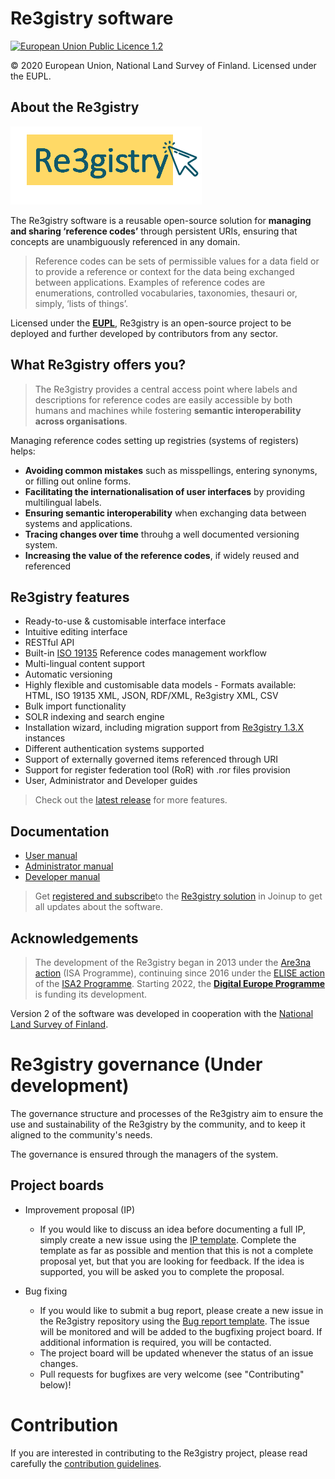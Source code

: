 # Re3gistry software

[![European Union Public Licence 1.2](https://img.shields.io/badge/license-EUPL%201.2-blue.svg)](https://joinup.ec.europa.eu/software/page/eupl)

&copy; 2020 European Union, National Land Survey of Finland. Licensed under the EUPL.

## About the Re3gistry

![Logo](documentation/images/logo.png)

The Re3gistry software is a reusable open-source solution for **managing and sharing ‘reference codes’** through persistent URIs, ensuring that concepts are unambiguously referenced in any domain.

> Reference codes can be sets of permissible values for a data field or to provide a reference or context for the data being exchanged between applications. Examples of reference codes are enumerations, controlled vocabularies, taxonomies, thesauri or, simply, ‘lists of things’.

Licensed under the **[EUPL](http://ec.europa.eu/idabc/eupl.html)**, Re3gistry is an open-source project to be deployed and further developed by contributors from any sector.

## What Re3gistry offers you?

> The Re3gistry provides a central access point where labels and descriptions for reference codes are easily accessible by both humans and machines while fostering **semantic interoperability across organisations**.

Managing reference codes setting up registries (systems of registers) helps:

* **Avoiding common mistakes** such as misspellings, entering synonyms, or filling out online forms.
* **Facilitating the internationalisation of user interfaces** by providing multilingual labels.
* **Ensuring semantic interoperability** when exchanging data between systems and applications.
* **Tracing changes over time** throuhg a well documented versioning system.
* **Increasing the value of the reference codes**, if widely reused and referenced

## Re3gistry features

* Ready-to-use & customisable interface interface​ 
* Intuitive editing interface
* RESTful API
* Built-in [ISO 19135](https://www.iso.org/standard/54721.html) Reference codes management workflow
* Multi-lingual content support
* Automatic versioning
* Highly flexible and customisable data models - Formats available: HTML, ISO 19135 XML, JSON, RDF/XML, Re3gistry XML, CSV 
* Bulk import functionality
* SOLR indexing and search engine
* Installation wizard, including migration support from [Re3gistry 1.3.X](https://joinup.ec.europa.eu/collection/are3na/solution/re3gistry/releases) instances
* Different authentication systems supported 
* Support of externally governed items referenced through URI 
* Support for register federation tool (RoR) with .ror files provision
* User, Administrator and Developer guides

> Check out the [latest release](https://github.com/ec-jrc/re3gistry/releases) for more features.

## Documentation

* [User manual](documentation/user-manual.md)
* [Administrator manual](documentation/administrator-manual.md)
* [Developer manual](documentation/developer-manual.md)

> Get [registered and subscribe](https://joinup.ec.europa.eu/collection/are3na/solution/re3gistry/authenticate-to-join)to the [Re3gistry solution](https://joinup.ec.europa.eu/collection/are3na/solution/re3gistry/about) in Joinup to get all updates about the software.

## Acknowledgements

> The development of the Re3gistry began in 2013 under the [Are3na action](https://joinup.ec.europa.eu/collection/are3na/about) (ISA Programme), continuing since 2016 under the [ELISE action](https://joinup.ec.europa.eu/collection/elise-european-location-interoperability-solutions-e-government/about) of the [ISA2 Programme](https://ec.europa.eu/isa2/isa2_en/). Starting 2022, the **[Digital Europe Programme](https://digital-strategy.ec.europa.eu/en/activities/digital-programme)** is funding its development.

Version 2 of the software was developed in cooperation with the [National Land Survey of Finland](https://www.maanmittauslaitos.fi/en).

# Re3gistry governance (Under development)

The governance structure and processes of the Re3gistry aim to ensure the use and sustainability of the Re3gistry by the community, and to keep it aligned to the community's needs.

The governance is ensured through the managers of the system.

## Project boards

* Improvement proposal (IP)
    * If you would like to discuss an idea before documenting a full IP, simply create a new issue using the [IP template](https://github.com/ec-jrc/re3gistry/issues/new?assignees=&labels=&template=re3gistry-improvement-proposal.md). Complete the template as far as possible and mention that this is not a complete proposal yet, but that you are looking for feedback. If the idea is supported, you will be asked you to complete the proposal.
   
* Bug fixing
    * If you would like to submit a bug report, please create a new issue in the Re3gistry repository using the [Bug report template](https://github.com/ec-jrc/re3gistry/issues/new?assignees=&labels=&template=re3gistry-problem.md). The issue will be monitored and will be added to the bugfixing project board. If additional information is required, you will be contacted.
    * The project board will be updated whenever the status of an issue changes.
    * Pull requests for bugfixes are very welcome (see "Contributing" below)!

# Contribution

If you are interested in contributing to the Re3gistry project, please read carefully the [contribution guidelines](contribution.md).

